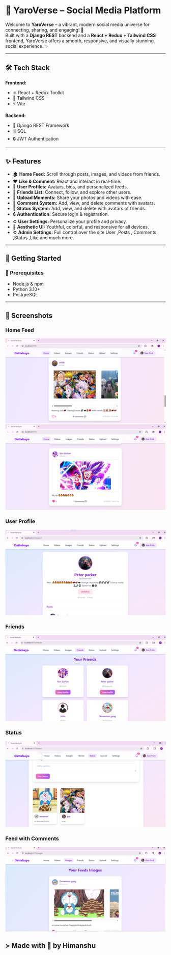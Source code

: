 # 🌌 YaroVerse – Social Media Platform  

Welcome to **YaroVerse** – a vibrant, modern social media universe for connecting, sharing, and engaging! 🚀  
Built with a **Django REST** backend and a **React + Redux + Tailwind CSS** frontend, YaroVerse offers a smooth, responsive, and visually stunning social experience. ✨  

---

## 🛠 Tech Stack  

**Frontend:**  
- ⚛️ React + Redux Toolkit  
- 🎨 Tailwind CSS  
- ⚡ Vite  

**Backend:**  
- 🐍 Django REST Framework  
- 🗄  SQL  
- 🔒 JWT Authentication  

---

## ✨ Features  

- 🏠 **Home Feed:** Scroll through posts, images, and videos from friends.  
- ❤️ **Like & Comment:** React and interact in real-time.  
- 👤 **User Profiles:** Avatars, bios, and personalized feeds.  
- 👫 **Friends List:** Connect, follow, and explore other users.  
- 📸 **Upload Moments:** Share your photos and videos with ease.  
- 💬 **Comment System:** Add, view, and delete comments with avatars.  
- 🧭 **Status System:** Add, view, and delete with avatars of friends.  
- 🔒 **Authentication:** Secure login & registration.  
- ⚙️ **User Settings:** Personalize your profile and privacy.  
- 🎨 **Aesthetic UI:** Youthful, colorful, and responsive for all devices.  
- ⚙️ **Admin Settings:** Full control over the site User ,Posts , Comments ,Status ,Like and much more.  

---

## 🚀 Getting Started  

### 📌 Prerequisites  
- Node.js & npm  
- Python 3.10+  
- PostgreSQL  

---
## 📸 Screenshots

### Home Feed
![Home Feed](screenshots/home.png)
![Home Feed](screenshots/home2.png)

### User Profile
![User Profile](screenshots/userprofile.png)

### Friends 
![Friends](screenshots/friends.png)

### Status 
![Status](screenshots/status.png)


### Feed with Comments
![Feed](screenshots/feedimage.png)


## > Made with 💜 by Himanshu